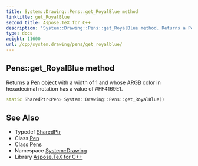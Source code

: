 ```yaml
---
title: System::Drawing::Pens::get_RoyalBlue method
linktitle: get_RoyalBlue
second_title: Aspose.TeX for C++
description: 'System::Drawing::Pens::get_RoyalBlue method. Returns a Pen object with a width of 1 and whose ARGB color in hexadecimal notation has a value of #FF4169E1 in C++.'
type: docs
weight: 11600
url: /cpp/system.drawing/pens/get_royalblue/
---
```

## Pens::get_RoyalBlue method


Returns a [Pen](../../pen/) object with a width of 1 and whose ARGB color in hexadecimal notation has a value of #FF4169E1.

```cpp
static SharedPtr<Pen> System::Drawing::Pens::get_RoyalBlue()
```

## See Also

* Typedef [SharedPtr](../../../system/sharedptr/)
* Class [Pen](../../pen/)
* Class [Pens](../)
* Namespace [System::Drawing](../../)
* Library [Aspose.TeX for C++](../../../)
